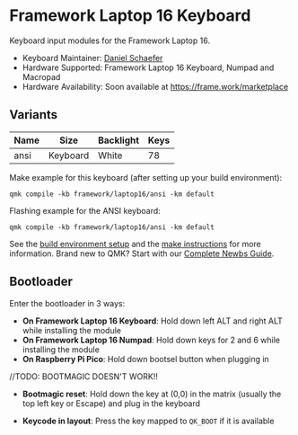 # Framework Laptop 16 Keyboard

Keyboard input modules for the Framework Laptop 16.

* Keyboard Maintainer: [Daniel Schaefer](https://github.com/JohnAZoidberg)
* Hardware Supported: Framework Laptop 16 Keyboard, Numpad and Macropad
* Hardware Availability: Soon available at https://frame.work/marketplace

## Variants

| Name     | Size     | Backlight  | Keys |
| -------- | -------- | ---------- | ---- |
| ansi     | Keyboard | White      |   78 |

Make example for this keyboard (after setting up your build environment):

    qmk compile -kb framework/laptop16/ansi -km default

Flashing example for the ANSI keyboard:

    qmk compile -kb framework/laptop16/ansi -km default

See the [build environment setup](https://docs.qmk.fm/#/getting_started_build_tools) and the [make instructions](https://docs.qmk.fm/#/getting_started_make_guide) for more information. Brand new to QMK? Start with our [Complete Newbs Guide](https://docs.qmk.fm/#/newbs).

## Bootloader

Enter the bootloader in 3 ways:

* **On Framework Laptop 16 Keyboard**: Hold down left ALT and right ALT while installing the module
* **On Framework Laptop 16 Numpad**: Hold down keys for 2 and 6 while installing the module
* **On Raspberry Pi Pico**: Hold down bootsel button when plugging in

//TODO: BOOTMAGIC DOESN'T WORK!!
* **Bootmagic reset**: Hold down the key at (0,0) in the matrix (usually the top left key or Escape) and plug in the keyboard

* **Keycode in layout**: Press the key mapped to `QK_BOOT` if it is available
